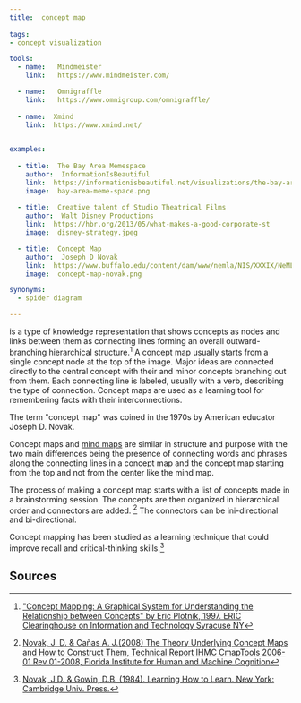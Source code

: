 ```yaml
---
title:  concept map
  
tags:
- concept visualization

tools:
  - name:   Mindmeister
    link:   https://www.mindmeister.com/

  - name:   Omnigraffle
    link:   https://www.omnigroup.com/omnigraffle/
  
  - name:  Xmind
    link:  https://www.xmind.net/
  

examples:
  
  - title:  The Bay Area Memespace
    author:  InformationIsBeautiful
    link:  https://informationisbeautiful.net/visualizations/the-bay-area-memespace-silicon-valleys-most-contagious-ideas/
    image:  bay-area-meme-space.png
    
  - title:  Creative talent of Studio Theatrical Films
    author:  Walt Disney Productions
    link:  https://hbr.org/2013/05/what-makes-a-good-corporate-st
    image:  disney-strategy.jpeg

  - title:  Concept Map
    author:  Joseph D Novak
    link:  https://www.buffalo.edu/content/dam/www/nemla/NIS/XXXIX/NeMLA%20Italian%20Studies%202017%20-%20Mind%20Maps.pdf
    image:  concept-map-novak.png

synonyms:
  - spider diagram

---
```

is a type of knowledge representation that shows concepts as nodes and links between them as connecting lines forming an overall outward-branching hierarchical structure.[^plotnik] A concept map usually starts from a single concept node at the top of the image. Major ideas are connected directly to the central concept with their and minor concepts branching out from them. Each connecting line is labeled, usually with a verb, describing the type of connection. Concept maps are used as a learning tool for remembering facts with their interconnections.

<!--more-->

The term "concept map" was coined in the 1970s by American educator Joseph D. Novak.

Concept maps and [mind maps](/mind-map) are similar in structure and purpose with the two main differences being the presence of connecting words and phrases along the connecting lines in a concept map and the concept map starting from the top and not from the center like the mind map.

The process of making a concept map starts with a list of concepts made in a brainstorming session. The concepts are then organized in hierarchical order and connectors are added. [^novak2] The connectors can be ini-directional and bi-directional.

Concept mapping has been studied as a learning technique that could improve recall and critical-thinking skills.[^novak] 

## Sources
[^plotnik]: ["Concept Mapping: A Graphical System for Understanding the Relationship between Concepts" by Eric Plotnik, 1997. ERIC Clearinghouse on Information and Technology Syracuse NY](https://files.eric.ed.gov/fulltext/ED407938.pdf)

[^novak]: [ Novak, J.D. & Gowin, D.B. (1984). Learning How to Learn. New York: Cambridge Univ. Press.](https://doi.org/10.1017/CBO9781139173469)

[^novak2]: [Novak, J. D. & Cañas  A. J.(2008) The Theory Underlying Concept Maps and How to Construct Them, Technical Report IHMC CmapTools 2006-01 Rev 01-2008, Florida Institute for Human and Machine Cognition](https://web.stanford.edu/dept/SUSE/projects/ireport/articles/concept_maps/The%20Theory%20Underlying%20Concept%20Maps.pdf) 



